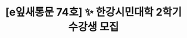 ---
href: 'http://ecoseoul.or.kr/archives/27852'
title: '[e잎새통문 74호] ✨ 한강시민대학 2학기 수강생 모집'
img: '/_assets/74.jpg'
---